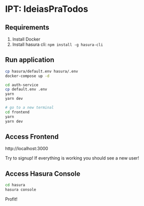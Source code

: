 # IPT: IdeiasPraTodos

## Requirements

1. Install Docker
1. Install hasura cli: `npm install -g hasura-cli`

## Run application

```bash
cp hasura/default.env hasura/.env
docker-compose up -d

cd auth-service
cp default.env .env
yarn
yarn dev

# go to a new terminal
cd frontend
yarn
yarn dev
```

## Access Frontend

http://localhost:3000

Try to signup! If everything is working you should see a new user!

## Access Hasura Console

```bash
cd hasura
hasura console
```

Profit!
